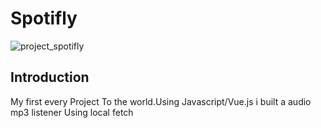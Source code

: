 <h1>Spotifly</h1>


![project_spotifly](https://github.com/ElliotBeaucage/Project_Spotifly/assets/89411182/d4abd52e-b29d-4228-8626-b715086fe1a5)
<h2>Introduction</h2>
<p>My first every Project To the world.Using Javascript/Vue.js i built a audio mp3 listener Using local fetch</p>
